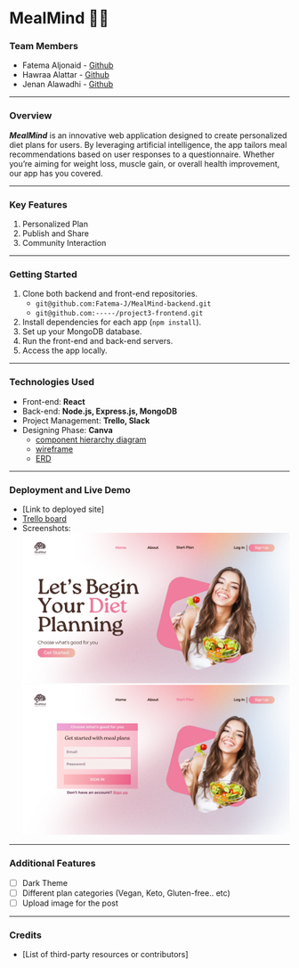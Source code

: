 # MealMind 🥗🍛

### Team Members
- Fatema Aljonaid - [Github](https://github.com/Fatema-J)
- Hawraa Alattar - [Github](https://github.com/hawraalattar)
- Jenan Alawadhi - [Github](https://github.com/jenanalawadhi1)
---

### Overview
***MealMind*** is an innovative web application designed to create personalized diet plans for users. By leveraging artificial intelligence, the app tailors meal recommendations based on user responses to a questionnaire. Whether you’re aiming for weight loss, muscle gain, or overall health improvement, our app has you covered.

---

### Key Features
1. Personalized Plan
2. Publish and Share
3. Community Interaction

---
### Getting Started
1. Clone both backend and front-end repositories.
    - ```git@github.com:Fatema-J/MealMind-backend.git```
    - ```git@github.com:-----/project3-frontend.git```
2. Install dependencies for each app (`npm install`).
3. Set up your MongoDB database.
4. Run the front-end and back-end servers.
5. Access the app locally.
---

### Technologies Used
- Front-end: **React**
- Back-end: **Node.js, Express.js, MongoDB**
- Project Management: **Trello, Slack**
- Designing Phase: **Canva**
    - [component hierarchy diagram](https://www.canva.com/design/DAGHxAJo_jw/vXaIVxrFJjrdfCSdMPg1ng/edit?utm_content=DAGHxAJo_jw&utm_campaign=designshare&utm_medium=link2&utm_source=sharebutton)
    - [wireframe](https://www.canva.com/design/DAGHwsnK8KQ/zjGfQ2WnddJBScql7dDwhg/edit)
    - [ERD](https://www.canva.com/design/DAGHw-wdAdw/ciKQi4I4dDn5z2gQ7BjbNw/edit?utm_content=DAGHw-wdAdw&utm_campaign=designshare&utm_medium=link2&utm_source=sharebutton)

---
### Deployment and Live Demo
- [Link to deployed site]
- [Trello board](https://trello.com/b/eIbm4xlp/mealmind)
- Screenshots:
  ![Welcome Page](./images/MealMind%20UI.png)
  ![Login Page](./images/MealMind%20Login%20UI.png)

---
### Additional Features
- [ ] Dark Theme
- [ ] Different plan categories (Vegan, Keto, Gluten-free.. etc)
- [ ] Upload image for the post

---
### Credits
- [List of third-party resources or contributors]
